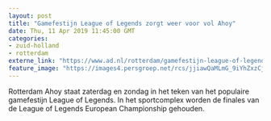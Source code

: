 ```yaml
---
layout: post
title: "Gamefestijn League of Legends zorgt weer voor vol Ahoy"
date: Thu, 11 Apr 2019 11:45:00 GMT
categories: 
- zuid-holland 
- rotterdam 
externe_link: "https://www.ad.nl/rotterdam/gamefestijn-league-of-legends-zorgt-weer-voor-vol-ahoy~af2b658d/"
feature_image: "https://images4.persgroep.net/rcs/jjiawQaMLmG_9iYhZxzCjqyGFhU/diocontent/65492288/_fitwidth/400/?appId=21791a8992982cd8da851550a453bd7f&quality=0.7"
---
```


Rotterdam Ahoy staat zaterdag en zondag in het teken van het populaire gamefestijn League of Legends. In het sportcomplex worden de finales van de League of Legends European Championship gehouden.

